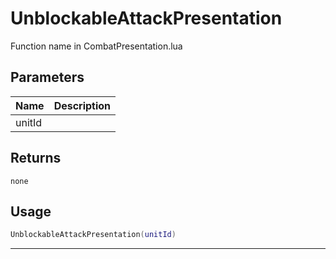 # UnblockableAttackPresentation

Function name in CombatPresentation.lua

## Parameters

| Name   | Description |
| ------ | ----------- |
| unitId |             |

## Returns

`none`

## Usage

```lua
UnblockableAttackPresentation(unitId)
```

---
